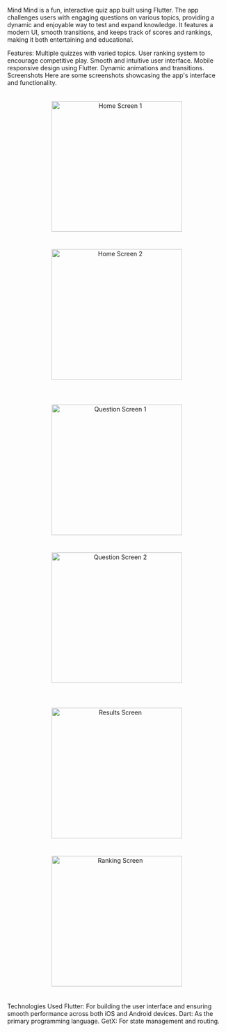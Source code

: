 Mind
Mind is a fun, interactive quiz app built using Flutter. The app challenges users with engaging questions on various topics, providing a dynamic and enjoyable way to test and expand knowledge. It features a modern UI, smooth transitions, and keeps track of scores and rankings, making it both entertaining and educational.

Features:
Multiple quizzes with varied topics.
User ranking system to encourage competitive play.
Smooth and intuitive user interface.
Mobile responsive design using Flutter.
Dynamic animations and transitions.
Screenshots
Here are some screenshots showcasing the app's interface and functionality.

<div align="center"> <img src="https://github.com/user-attachments/assets/b64738d3-49b3-41eb-8204-a4053d09a5bc" alt="Home Screen 1" width="300" style="margin: 20px;"/> <img src="https://github.com/user-attachments/assets/9c4eb054-031b-41c1-a4eb-251c4f4060ce" alt="Home Screen 2" width="300" style="margin: 20px;"/> </div> <br>

<div align="center"> <img src="https://github.com/user-attachments/assets/0bcee6b0-4752-4fd8-93fb-3cf228aac823" alt="Question Screen 1" width="300" style="margin: 20px;"/> <img src="https://github.com/user-attachments/assets/498952d2-baec-4e1b-b491-e76a8e0bc63a" alt="Question Screen 2" width="300" style="margin: 20px;"/> </div> <br>

<div align="center"> <img src="https://github.com/user-attachments/assets/c549b426-3159-4892-9d5c-bf526a6c9374" alt="Results Screen" width="300" style="margin: 20px;"/> <img src="https://github.com/user-attachments/assets/16939cbb-59db-4d8e-9405-c76ed5d0f122" alt="Ranking Screen" width="300" style="margin: 20px;"/> </div> <br>
Technologies Used
Flutter: For building the user interface and ensuring smooth performance across both iOS and Android devices.
Dart: As the primary programming language.
GetX: For state management and routing.
